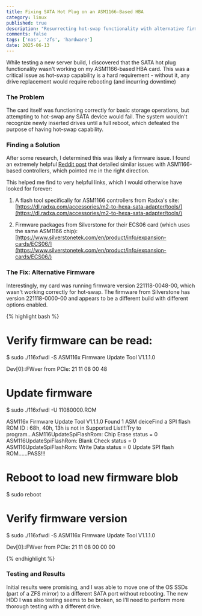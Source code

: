 ```yaml
---
title: Fixing SATA Hot Plug on an ASM1166-Based HBA
category: linux
published: true
description: "Resurrecting hot-swap functionality with alternative firmware"
comments: false
tags: ['nas', 'zfs', 'hardware']
date: 2025-06-13
---
```


While testing a new server build, I discovered that the SATA hot plug functionality wasn't working on my ASM1166-based HBA card. This was a critical issue as hot-swap capability is a hard requirement - without it, any drive replacement would require rebooting (and incurring downtime)

### The Problem

The card itself was functioning correctly for basic storage operations, but attempting to hot-swap any SATA device would fail. The system wouldn't recognize newly inserted drives until a full reboot, which defeated the purpose of having hot-swap capability.

### Finding a Solution

After some research, I determined this was likely a firmware issue. I found an extremely helpful [Reddit post](https://www.reddit.com/r/unRAID/comments/1j9dzxr/asm1166_firmware_mess/) that detailed similar issues with ASM1166-based controllers, which pointed me in the right direction.

This helped me find to very helpful links, which I would otherwise have looked for forever:

1. A flash tool specifically for ASM1166 controllers from Radxa's site:
   [https://dl.radxa.com/accessories/m2-to-hexa-sata-adapter/tools/](https://dl.radxa.com/accessories/m2-to-hexa-sata-adapter/tools/)

2. Firmware packages from Silverstone for their ECS06 card (which uses the same ASM1166 chip):
   [https://www.silverstonetek.com/en/product/info/expansion-cards/ECS06/](https://www.silverstonetek.com/en/product/info/expansion-cards/ECS06/)

### The Fix: Alternative Firmware

Interestingly, my card was running firmware version 221118-0048-00, which wasn't working correctly for hot-swap. The firmware from Silverstone has version 221118-0000-00 and appears to be a different build with different options enabled.

{% highlight bash %}
# Verify firmware can be read:
$ sudo ./116xfwdl -S
ASM116x Firmware Update Tool V1.1.1.0

Dev[0]::FWver from PCIe: 21 11 08 00 48

# Update firmware
$ sudo ./116xfwdl -U 11080000.ROM

ASM116x Firmware Update Tool V1.1.1.0
Found 1 ASM deiceFind a SPI flash ROM ID : 68h, 40h, 13h is not in Supported List!!!Try to program...ASM116UpdateSpiFlashRom: Chip Erase status = 0
ASM116UpdateSpiFlashRom: Blank Check status = 0
ASM116UpdateSpiFlashRom: Write Data status = 0
Update SPI flash ROM......PASS!!!

# Reboot to load new firmware blob
$ sudo reboot
# Verify firmware version
$ sudo ./116xfwdl -S
ASM116x Firmware Update Tool V1.1.1.0

Dev[0]::FWver from PCIe: 21 11 08 00 00 00

{% endhighlight %}

### Testing and Results

Initial results were promising, and I was able to move one of the OS SSDs (part of a ZFS mirror) to a different SATA port without rebooting.
The new HDD I was also testing seems to be broken, so I'll need to perform more thorough testing with a different drive.
